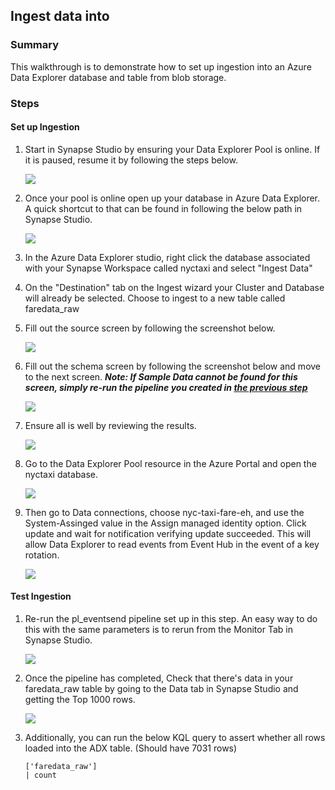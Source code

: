 ## Ingest data into 
### Summary
This walkthrough is to demonstrate how to set up ingestion into an Azure Data Explorer database and table from blob storage.

### Steps
#### __Set up Ingestion__
1) Start in Synapse Studio by ensuring your Data Explorer Pool is online. If it is paused, resume it by following the steps below.

    ![](../images/adxIngest01.png)

2) Once your pool is online open up your database in Azure Data Explorer. A quick shortcut to that can be found in following the below path in Synapse Studio.

    ![](../images/adxIngest02.png)

3) In the Azure Data Explorer studio, right click the database associated with your Synapse Workspace called nyctaxi and select "Ingest Data"
4) On the "Destination" tab on the Ingest wizard your Cluster and Database will already be selected. Choose to ingest to a new table called faredata_raw
5) Fill out the source screen by following the screenshot below.

    ![](../images/adxIngest03.png)

6) Fill out the schema screen by following the screenshot below and move to the next screen. ___Note: If Sample Data cannot be found for this screen, simply re-run the pipeline you created in [the previous step](./eventSender.md)___ 

    ![](../images/adxIngest04.png)

7) Ensure all is well by reviewing the results.

    ![](../images/adxIngest05.png)

8) Go to the Data Explorer Pool resource in the Azure Portal and open the nyctaxi database.

    ![](../images/adxIngest06.png)

9) Then go to Data connections, choose nyc-taxi-fare-eh, and use the System-Assinged value in the Assign managed identity option. Click update and wait for notification verifying update succeeded. This will allow Data Explorer to read events from Event Hub in the event of a key rotation.

    ![](../images/adxIngest07.png)

#### __Test Ingestion__
1) Re-run the pl_eventsend pipeline set up in this step. An easy way to do this with the same parameters is to rerun from the Monitor Tab in Synapse Studio.
   
    ![](../images/adxIngest08.png)

2) Once the pipeline has completed, Check that there's data in your faredata_raw table by going to the Data tab in Synapse Studio and getting the Top 1000 rows.

    ![](../images/adxIngest09.png)

3) Additionally, you can run the below KQL query to assert whether all rows loaded into the ADX table. (Should have 7031 rows)

    ```
    ['faredata_raw']
    | count
    ```

